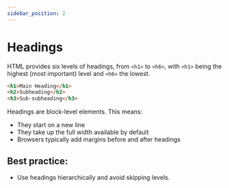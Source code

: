 ```yaml
---
sidebar_position: 2
---
```


# Headings

HTML provides six levels of headings, from `<h1>` to `<h6>`, with `<h1>` being the highest (most important) level and `<h6>` the lowest.

```html
<h1>Main Heading</h1>
<h2>Subheading</h2>
<h3>Sub-subheading</h3>
```

Headings are block-level elements. This means:

- They start on a new line
- They take up the full width available by default
- Browsers typically add margins before and after headings

## Best practice:
- Use headings hierarchically and avoid skipping levels.
